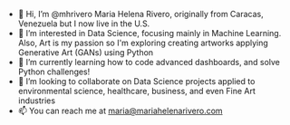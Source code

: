 - 👋 Hi, I’m @mhrivero Maria Helena Rivero, originally from Caracas, Venezuela but I now live in the U.S.
- 👀 I’m interested in Data Science, focusing mainly in Machine Learning. Also, Art is my passion so I'm exploring creating artworks applying Generative Art (GANs) using Python 
- 🌱 I’m currently learning how to code advanced dashboards, and solve Python challenges!
- 💞️ I’m looking to collaborate on Data Science projects applied to environmental science, healthcare, business, and even Fine Art industries
- 📫 You can reach me at maria@mariahelenarivero.com

<!---
mhrivero/mhrivero is a ✨ special ✨ repository because its `README.md` (this file) appears on your GitHub profile.
You can click the Preview link to take a look at your changes.
--->
